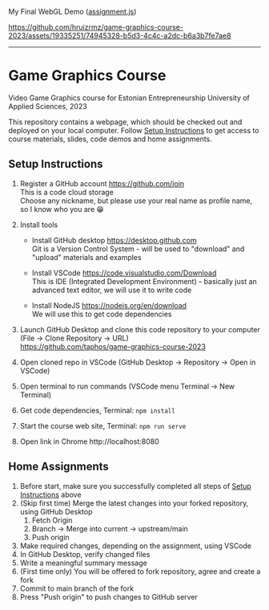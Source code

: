My Final WebGL Demo ([assignment.js](https://github.com/hruizrmz/game-graphics-course-2023/blob/main/demos/assignment.js))

https://github.com/hruizrmz/game-graphics-course-2023/assets/19335251/74945328-b5d3-4c4c-a2dc-b6a3b7fe7ae8

---
# Game Graphics Course

Video Game Graphics course for Estonian Entrepreneurship University of Applied Sciences, 2023

This repository contains a webpage, which should be checked out and deployed on your local computer. Follow [Setup Instructions](#setup) to get access to course materials, slides, code demos and home assignments.

## Setup Instructions<a name="setup"></a>

1. Register a GitHub account https://github.com/join
<br/>This is a code cloud storage
<br/>Choose any nickname, but please use your real name as profile name, so I know who you are :grin:

2. Install tools

    * Install GitHub desktop https://desktop.github.com
    <br/>Git is a Version Control System - will be used to "download" and "upload" materials and examples
    
    * Install VSCode https://code.visualstudio.com/Download
    <br/>This is IDE (Integrated Development Environment) - basically just an advanced text editor, we will use it to write code

    * Install NodeJS https://nodejs.org/en/download
    <br/>We will use this to get code dependencies
    
2. Launch GitHub Desktop and clone this code repository to your computer (File -> Clone Repository -> URL)
    <br/>https://github.com/taphos/game-graphics-course-2023
    
3. Open cloned repo in VSCode (GitHub Desktop -> Repository -> Open in VSCode)

4. Open terminal to run commands (VSCode menu Terminal -> New Terminal)

5. Get code dependencies, Terminal: `npm install` 

6. Start the course web site, Terminal: `npm run serve`

7. Open link in Chrome http://localhost:8080

## Home Assignments

1. Before start, make sure you successfully completed all steps of [Setup Instructions](#setup) above
2. (Skip first time) Merge the latest changes into your forked repository, using GitHub Desktop 
    1. Fetch Origin
    2. Branch -> Merge into current -> upstream/main
    3. Push origin
3. Make required changes, depending on the assignment, using VSCode
4. In GitHub Desktop, verify changed files
5. Write a meaningful summary message
6. (First time only) You will be offered to fork repository, agree and create a fork
7. Commit to main branch of the fork
8. Press "Push origin" to push changes to GitHub server
